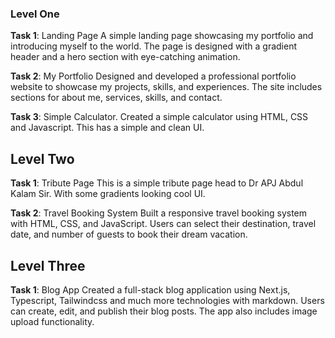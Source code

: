  

### **Level One**

**Task 1**: Landing Page
A simple landing page showcasing my portfolio and introducing myself to the world. The page is designed with a gradient header and a hero section with eye-catching animation.

**Task 2**: My Portfolio
Designed and developed a professional portfolio website to showcase my projects, skills, and experiences. The site includes sections for about me, services, skills, and contact.

**Task 3**: Simple Calculator.
Created a simple calculator using HTML, CSS and Javascript. This has a simple and clean UI.

## **Level Two**

**Task 1**: Tribute Page
This is a simple tribute page head to Dr APJ Abdul Kalam Sir. With some gradients looking cool UI.

**Task 2**: Travel Booking System
Built a responsive travel booking system with HTML, CSS, and JavaScript. Users can select their destination, travel date, and number of guests to book their dream vacation.

## **Level Three**

**Task 1**: Blog App
Created a full-stack blog application using Next.js, Typescript, Tailwindcss and much more technologies with markdown. Users can create, edit, and publish their blog posts. The app also includes image upload functionality.

 
